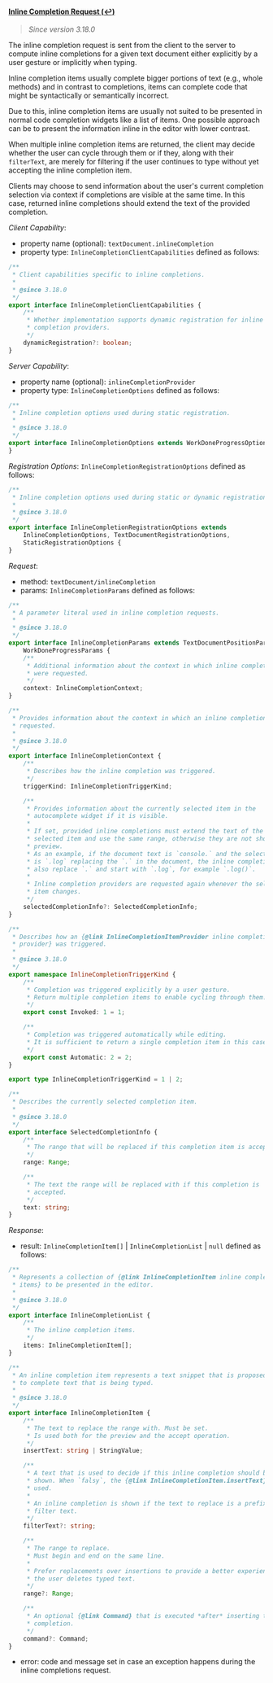 #### <a href="#textDocument_inlineCompletion" name="textDocument_inlineCompletion" class="anchor">Inline Completion Request (:leftwards_arrow_with_hook:)</a>

> *Since version 3.18.0*

The inline completion request is sent from the client to the server to compute inline completions for a given text document either explicitly by a user gesture or implicitly when typing.

Inline completion items usually complete bigger portions of text (e.g., whole methods) and in contrast to completions, items can complete code that might be syntactically or semantically incorrect.

Due to this, inline completion items are usually not suited to be presented in normal code completion widgets like a list of items. One possible approach can be to present the information inline in the editor with lower contrast.

When multiple inline completion items are returned, the client may decide whether the user can cycle through them or if they, along with their `filterText`, are merely for filtering if the user continues to type without yet accepting the inline completion item.

Clients may choose to send information about the user's current completion selection via context if completions are visible at the same time. In this case, returned inline completions should extend the text of the provided completion.


_Client Capability_:
* property name (optional): `textDocument.inlineCompletion`
* property type: `InlineCompletionClientCapabilities` defined as follows:

<div class="anchorHolder"><a href="#inlineCompletionClientCapabilities" name="inlineCompletionClientCapabilities" class="linkableAnchor"></a></div>

```typescript
/**
 * Client capabilities specific to inline completions.
 *
 * @since 3.18.0
 */
export interface InlineCompletionClientCapabilities {
	/**
	 * Whether implementation supports dynamic registration for inline
	 * completion providers.
	 */
	dynamicRegistration?: boolean;
}
```

_Server Capability_:
* property name (optional): `inlineCompletionProvider`
* property type: `InlineCompletionOptions` defined as follows:

<div class="anchorHolder"><a href="#inlineCompletionOptions" name="inlineCompletionOptions" class="linkableAnchor"></a></div>

```typescript
/**
 * Inline completion options used during static registration.
 *
 * @since 3.18.0
 */
export interface InlineCompletionOptions extends WorkDoneProgressOptions {
}
```

_Registration Options_: `InlineCompletionRegistrationOptions` defined as follows:

<div class="anchorHolder"><a href="#inlineCompletionRegistrationOptions" name="inlineCompletionRegistrationOptions" class="linkableAnchor"></a></div>

```typescript
/**
 * Inline completion options used during static or dynamic registration.
 *
 * @since 3.18.0
 */
export interface InlineCompletionRegistrationOptions extends
	InlineCompletionOptions, TextDocumentRegistrationOptions,
	StaticRegistrationOptions {
}
```

_Request_:
* method: `textDocument/inlineCompletion`
* params: `InlineCompletionParams` defined as follows:

<div class="anchorHolder"><a href="#inlineCompletionParams" name="inlineCompletionParams" class="linkableAnchor"></a></div>

```typescript
/**
 * A parameter literal used in inline completion requests.
 *
 * @since 3.18.0
 */
export interface InlineCompletionParams extends TextDocumentPositionParams,
	WorkDoneProgressParams {
	/**
	 * Additional information about the context in which inline completions
	 * were requested.
	 */
	context: InlineCompletionContext;
}
```

<div class="anchorHolder"><a href="#inlineCompletionContext" name="inlineCompletionContext" class="linkableAnchor"></a></div>

```typescript
/**
 * Provides information about the context in which an inline completion was
 * requested.
 *
 * @since 3.18.0
 */
export interface InlineCompletionContext {
	/**
	 * Describes how the inline completion was triggered.
	 */
	triggerKind: InlineCompletionTriggerKind;

	/**
	 * Provides information about the currently selected item in the
	 * autocomplete widget if it is visible.
	 *
	 * If set, provided inline completions must extend the text of the
	 * selected item and use the same range, otherwise they are not shown as
	 * preview.
	 * As an example, if the document text is `console.` and the selected item
	 * is `.log` replacing the `.` in the document, the inline completion must
	 * also replace `.` and start with `.log`, for example `.log()`.
	 *
	 * Inline completion providers are requested again whenever the selected
	 * item changes.
	 */
	selectedCompletionInfo?: SelectedCompletionInfo;
}
```

<div class="anchorHolder"><a href="#inlineCompletionTriggerKind" name="inlineCompletionTriggerKind" class="linkableAnchor"></a></div>

```typescript
/**
 * Describes how an {@link InlineCompletionItemProvider inline completion
 * provider} was triggered.
 *
 * @since 3.18.0
 */
export namespace InlineCompletionTriggerKind {
	/**
	 * Completion was triggered explicitly by a user gesture.
	 * Return multiple completion items to enable cycling through them.
	 */
	export const Invoked: 1 = 1;

	/**
	 * Completion was triggered automatically while editing.
	 * It is sufficient to return a single completion item in this case.
	 */
	export const Automatic: 2 = 2;
}

export type InlineCompletionTriggerKind = 1 | 2;
```

<div class="anchorHolder"><a href="#selectedCompletionInfo" name="selectedCompletionInfo" class="linkableAnchor"></a></div>

```typescript
/**
 * Describes the currently selected completion item.
 *
 * @since 3.18.0
 */
export interface SelectedCompletionInfo {
	/**
	 * The range that will be replaced if this completion item is accepted.
	 */
	range: Range;

	/**
	 * The text the range will be replaced with if this completion is
	 * accepted.
	 */
	text: string;
}
```

_Response_:
* result: `InlineCompletionItem[]` \| `InlineCompletionList` \| `null` defined as follows:

<div class="anchorHolder"><a href="#inlineCompletionList" name="inlineCompletionList" class="linkableAnchor"></a></div>

```typescript
/**
 * Represents a collection of {@link InlineCompletionItem inline completion
 * items} to be presented in the editor.
 *
 * @since 3.18.0
 */
export interface InlineCompletionList {
	/**
	 * The inline completion items.
	 */
	items: InlineCompletionItem[];
}
```

<div class="anchorHolder"><a href="#inlineCompletionItem" name="inlineCompletionItem" class="linkableAnchor"></a></div>

```typescript
/**
 * An inline completion item represents a text snippet that is proposed inline
 * to complete text that is being typed.
 *
 * @since 3.18.0
 */
export interface InlineCompletionItem {
	/**
	 * The text to replace the range with. Must be set.
	 * Is used both for the preview and the accept operation.
	 */
	insertText: string | StringValue;

	/**
	 * A text that is used to decide if this inline completion should be
	 * shown. When `falsy`, the {@link InlineCompletionItem.insertText} is
	 * used.
	 *
	 * An inline completion is shown if the text to replace is a prefix of the
	 * filter text.
	 */
	filterText?: string;

	/**
	 * The range to replace.
	 * Must begin and end on the same line.
	 *
	 * Prefer replacements over insertions to provide a better experience when
	 * the user deletes typed text.
	 */
	range?: Range;

	/**
	 * An optional {@link Command} that is executed *after* inserting this
	 * completion.
	 */
	command?: Command;
}
```


* error: code and message set in case an exception happens during the inline completions request.
